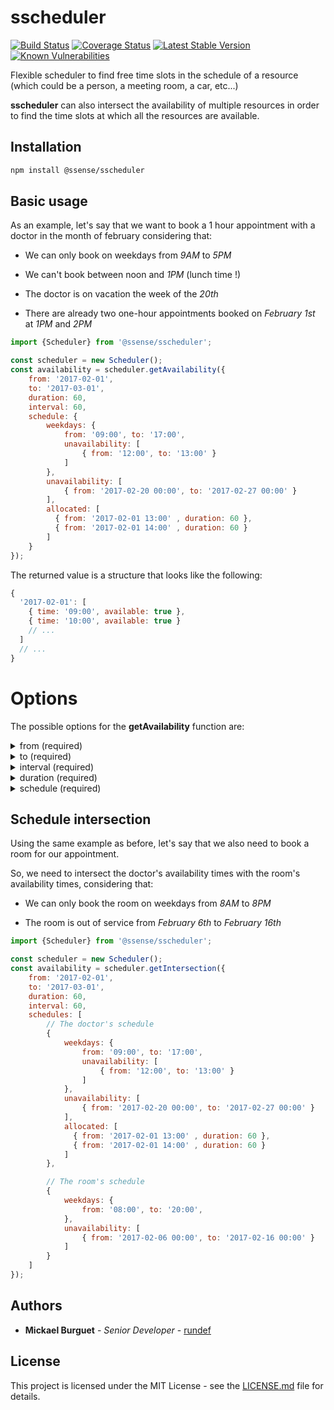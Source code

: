 # sscheduler

[![Build Status](https://travis-ci.org/SSENSE/node-sscheduler.svg?branch=master)](https://travis-ci.org/SSENSE/node-sscheduler)
[![Coverage Status](https://coveralls.io/repos/github/SSENSE/node-sscheduler/badge.svg?branch=master)](https://coveralls.io/github/SSENSE/node-sscheduler?branch=master)
[![Latest Stable Version](https://img.shields.io/npm/v/@ssense/sscheduler.svg)](https://www.npmjs.com/package/@ssense/sscheduler)
[![Known Vulnerabilities](https://snyk.io/test/npm/@ssense/sscheduler/badge.svg)](https://snyk.io/test/npm/@ssense/sscheduler)

Flexible scheduler to find free time slots in the schedule of a resource (which could be a person, a meeting room, a car, etc...)

**sscheduler** can also intersect the availability of multiple resources in order to find the time slots at which all the resources are available.

## Installation

```bash
npm install @ssense/sscheduler
```

## Basic usage

As an example, let's say that we want to book a 1 hour appointment with a doctor in the month of february considering that:

  * We can only book on weekdays from *9AM* to *5PM*

  * We can't book between noon and *1PM* (lunch time !)

  * The doctor is on vacation the week of the *20th*

  * There are already two one-hour appointments booked on *February 1st* at *1PM* and *2PM*

```javascript
import {Scheduler} from '@ssense/sscheduler';

const scheduler = new Scheduler();
const availability = scheduler.getAvailability({
    from: '2017-02-01',
    to: '2017-03-01',
    duration: 60,
    interval: 60,
    schedule: {
        weekdays: {
            from: '09:00', to: '17:00',
            unavailability: [
                { from: '12:00', to: '13:00' }
            ]
        },
        unavailability: [
            { from: '2017-02-20 00:00', to: '2017-02-27 00:00' }
        ],
        allocated: [
          { from: '2017-02-01 13:00' , duration: 60 },
          { from: '2017-02-01 14:00' , duration: 60 }
        ]
    }
});
```

The returned value is a structure that looks like the following:

```js
{
  '2017-02-01': [
    { time: '09:00', available: true },
    { time: '10:00', available: true }
    // ...
  ]
  // ...
}
```

# Options

The possible options for the **getAvailability** function are:

<details>
 <summary>from (required)</summary>
 The start date for which we want to get availability times
</details>

<details>
 <summary>to (required)</summary>
 The end date for which we want to get availability times (exclusive)
</details>

<details>
 <summary>interval (required)</summary>
 The interval (in minutes) of the returned availability times.
 For example, a value of 15 would returns availability times such as *10:00*, *10:15*, *10:30*, *10:45*, etc..
</details>

<details>
 <summary>duration (required)</summary>
 The duration (in minutes) for which we need the resource.
</details>

<details>
 <summary>schedule (required)</summary>
 The schedule of the resource for each day of the week.

 Example:
 ```js
 {
   monday: {
     from: '09:00',
     to: '17:00',
     unavailability: [
       { from: '12:00', to: '13:00' }
     ]
   },
 }
 ```
</details>

## Schedule intersection

Using the same example as before, let's say that we also need to book a room for our appointment.

So, we need to intersect the doctor's availability times with the room's availability times, considering that:

  * We can only book the room on weekdays from *8AM* to *8PM*

  * The room is out of service from *February 6th* to *February 16th*

```javascript
import {Scheduler} from '@ssense/sscheduler';

const scheduler = new Scheduler();
const availability = scheduler.getIntersection({
    from: '2017-02-01',
    to: '2017-03-01',
    duration: 60,
    interval: 60,
    schedules: [
        // The doctor's schedule
        {
            weekdays: {
                from: '09:00', to: '17:00',
                unavailability: [
                    { from: '12:00', to: '13:00' }
                ]
            },
            unavailability: [
                { from: '2017-02-20 00:00', to: '2017-02-27 00:00' }
            ],
            allocated: [
              { from: '2017-02-01 13:00' , duration: 60 },
              { from: '2017-02-01 14:00' , duration: 60 }
            ]
        },

        // The room's schedule
        {
            weekdays: {
                from: '08:00', to: '20:00',
            },
            unavailability: [
                { from: '2017-02-06 00:00', to: '2017-02-16 00:00' }
            ]
        }
    ]
});
```

## Authors

* **Mickael Burguet** - *Senior Developer* - [rundef](http://rundef.com)

## License

This project is licensed under the MIT License - see the [LICENSE.md](LICENSE.md) file for details.